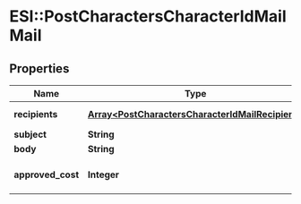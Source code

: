 # ESI::PostCharactersCharacterIdMailMail

## Properties
Name | Type | Description | Notes
------------ | ------------- | ------------- | -------------
**recipients** | [**Array&lt;PostCharactersCharacterIdMailRecipient&gt;**](PostCharactersCharacterIdMailRecipient.md) | recipients array | 
**subject** | **String** | subject string | 
**body** | **String** | body string | 
**approved_cost** | **Integer** | approved_cost integer | [optional] [default to 0]


